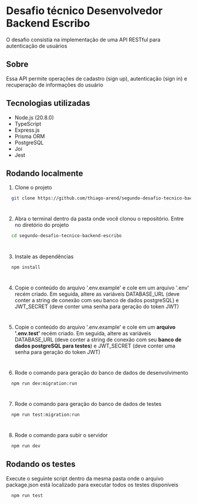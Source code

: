 # Desafio técnico Desenvolvedor Backend Escribo

O desafio consistia na implementação de uma API RESTful para autenticação de usuários


## Sobre

Essa API permite operações de cadastro (sign up), autenticação (sign in) e recuperação de informações do usuário

## Tecnologias utilizadas

* Node.js (20.8.0)
* TypeScript
* Express.js
* Prisma ORM
* PostgreSQL
* Joi
* Jest


## Rodando localmente

1. Clone o projeto

```bash
  git clone https://github.com/thiago-arend/segundo-desafio-tecnico-backend-escribo.git
```

#

2. Abra o terminal dentro da pasta onde você clonou o repositório. Entre no diretório do projeto

```bash
  cd segundo-desafio-tecnico-backend-escribo
```

#

3. Instale as dependências

```bash
  npm install
```

#

4. Copie o conteúdo do arquivo '.env.example' e cole em um arquivo '.env' recém criado. Em seguida, altere as variáveis DATABASE_URL (deve conter a string de conexão com seu banco de dados postgreSQL) e JWT_SECRET (deve conter uma senha para geração do token JWT)

#

5. Copie o conteúdo do arquivo '.env.example' e cole em um **arquivo '.env.test'** recém criado. Em seguida, altere as variáveis DATABASE_URL (deve conter a string de conexão com seu **banco de dados postgreSQL para testes**) e JWT_SECRET (deve conter uma senha para geração do token JWT)

#

6. Rode o comando para geração do banco de dados de desenvolvimento

```bash
  npm run dev:migration:run
```

#

7. Rode o comando para geração do banco de dados de testes

```bash
  npm run test:migration:run
```

#

8. Rode o comando para subir o servidor

```bash
  npm run dev
```

## Rodando os testes

Execute o seguinte script dentro da mesma pasta onde o arquivo package.json está localizado para executar todos os testes disponíveis

```bash
  npm run test
```
